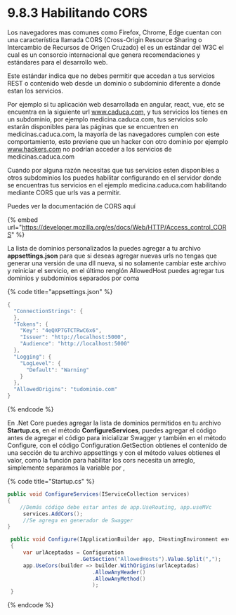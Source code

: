 # 9.8.3 Habilitando CORS

Los navegadores mas comunes como Firefox, Chrome, Edge cuentan con una característica llamada CORS (Cross-Origin Resource Sharing o Intercambio de Recursos de Origen Cruzado) el es un estándar del  W3C el cual es un consorcio internacional  que genera recomendaciones y estándares para el desarrollo web.

Este estándar indica que no debes permitir que accedan a tus servicios REST o contenido web desde un dominio o subdominio diferente a donde estan los servicios.

Por ejemplo si tu aplicación web desarrollada en angular, react, vue, etc se encuentra en la siguiente url www.caduca.com, y tus servicios los tienes en un subdominio, por ejemplo medicina.caduca.com, tus servicios solo estarán disponibles para las páginas que se encuentren en medicinas.caduca.com, la mayoría de las navegadores cumplen con este comportamiento, esto previene que un hacker con otro dominio por ejemplo www.hackers.com no podrían acceder a los servicios de medicinas.caduca.com

&#x20;Cuando por alguna razón necesitas que tus servicios esten disponibles a otros subdominios los puedes habilitar configurando en el servidor donde se encuentras tus servicios en el ejemplo medicina.caduca.com habilitando mediante CORS que urls vas a permitir.

Puedes ver la documentación de CORS aquí

{% embed url="https://developer.mozilla.org/es/docs/Web/HTTP/Access_control_CORS" %}

La lista de dominios personalizados la puedes agregar a tu archivo **appsettings.json** para que si deseas agregar nuevas urls no tengas que generar una versión de una dll nueva, si no solamente cambiar este archivo y reiniciar el servicio, en el último renglón AllowedHost puedes agregar tus dominios y subdominios separados por coma

{% code title="appsettings.json" %}
```csharp
{
  "ConnectionStrings": {
  },
  "Tokens": {
    "Key": "4eQXP7GTCTRwC6x6",
    "Issuer": "http://localhost:5000",
    "Audience": "http://localhost:5000"
  },
  "Logging": {
    "LogLevel": {
      "Default": "Warning"
    }
  },
  "AllowedOrigins": "tudominio.com"
}
```
{% endcode %}

En .Net Core puedes agregar la lista de dominios permitidos en tu archivo **Startup.cs**, en el método **ConfigureServices**, puedes agregar el código antes de agregar el código para inicializar Swagger y también en el método Configure, con el código Configuration.GetSection obtienes el contenido de una sección de tu archivo appsettings y con el método values obtienes el valor, como la función para habilitar los cors necesita un arreglo, simplemente separamos la variable por ,&#x20;

{% code title="Startup.cs" %}
```csharp
public void ConfigureServices(IServiceCollection services)
{
    //Demás código debe estar antes de app.UseRouting, app.useMVc
     services.AddCors();
     //Se agrega en generador de Swagger           
}

 public void Configure(IApplicationBuilder app, IHostingEnvironment env)
 {
     var urlAceptadas = Configuration
                       .GetSection("AllowedHosts").Value.Split(",");
     app.UseCors(builder => builder.WithOrigins(urlAceptadas)
                           .AllowAnyHeader()
                           .AllowAnyMethod()
                           );
 }
```
{% endcode %}
